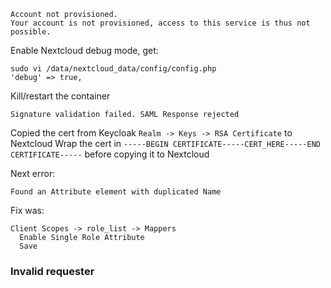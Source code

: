 ```
Account not provisioned.
Your account is not provisioned, access to this service is thus not possible.
```
Enable Nextcloud debug mode, get:
```
sudo vi /data/nextcloud_data/config/config.php
'debug' => true,
```
Kill/restart the container

```
Signature validation failed. SAML Response rejected
```
Copied the cert from Keycloak `Realm -> Keys -> RSA Certificate` to Nextcloud
Wrap the cert in `-----BEGIN CERTIFICATE-----CERT_HERE-----END CERTIFICATE-----` before copying it to Nextcloud

Next error:
```
Found an Attribute element with duplicated Name
```
Fix was:
```
Client Scopes -> role_list -> Mappers
  Enable Single Role Attribute
  Save
```

### Invalid requester
